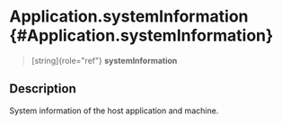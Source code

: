 Application.systemInformation {#Application.systemInformation}
=============================

> [string]{role="ref"} **systemInformation**

Description
-----------

System information of the host application and machine.
